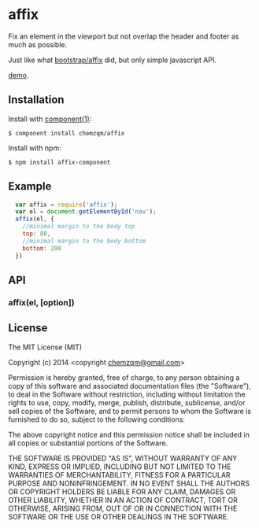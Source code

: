# affix

  Fix an element in the viewport but not overlap the header and footer as much as possible.

  Just like what [bootstrap/affix](http://getbootstrap.com/javascript/#affix) did, but only simple javascript API.

  [demo](http://chemzqm.github.io/affix/).

## Installation

  Install with [component(1)](http://component.io):

    $ component install chemzqm/affix

  Install with npm:

    $ npm install affix-component

## Example

``` js
  var affix = require('affix');
  var el = document.getElementById('nav');
  affix(el, {
    //minimal margin to the body top
    top: 80,
    //minimal margin to the body bottom
    bottom: 200
  })
```
## API

### affix(el, [option])

## License

  The MIT License (MIT)

  Copyright (c) 2014 <copyright chemzqm@gmail.com>

  Permission is hereby granted, free of charge, to any person obtaining a copy
  of this software and associated documentation files (the "Software"), to deal
  in the Software without restriction, including without limitation the rights
  to use, copy, modify, merge, publish, distribute, sublicense, and/or sell
  copies of the Software, and to permit persons to whom the Software is
  furnished to do so, subject to the following conditions:

  The above copyright notice and this permission notice shall be included in
  all copies or substantial portions of the Software.

  THE SOFTWARE IS PROVIDED "AS IS", WITHOUT WARRANTY OF ANY KIND, EXPRESS OR
  IMPLIED, INCLUDING BUT NOT LIMITED TO THE WARRANTIES OF MERCHANTABILITY,
  FITNESS FOR A PARTICULAR PURPOSE AND NONINFRINGEMENT. IN NO EVENT SHALL THE
  AUTHORS OR COPYRIGHT HOLDERS BE LIABLE FOR ANY CLAIM, DAMAGES OR OTHER
  LIABILITY, WHETHER IN AN ACTION OF CONTRACT, TORT OR OTHERWISE, ARISING FROM,
  OUT OF OR IN CONNECTION WITH THE SOFTWARE OR THE USE OR OTHER DEALINGS IN
  THE SOFTWARE.
